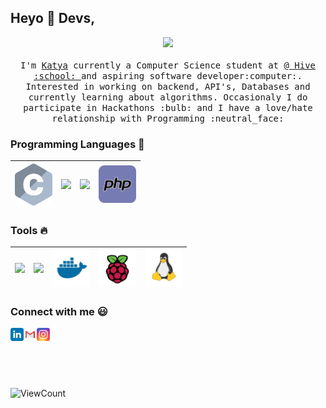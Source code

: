 
## Heyo :wave: Devs, 

<p align="center">
  <img src="https://raw.githubusercontent.com/coderjojo/coderjojo/master/img/github.gif" width=100>
  <br><br>
  <samp>
    I'm <a href="https://www.facebook.com/ekaterina.prusakova.5">Katya</a> currently a Computer Science student at <a href="https://www.hive.fi/en/about-hive">@ Hive :school: </a> and aspiring software developer:computer:. Interested in working on backend, API's, Databases and currently learning about algorithms. Occasionaly I do participate in Hackathons :bulb: and I have a love/hate relationship with Programming :neutral_face:
  </samp>
</p>

### Programming Languages  :rocket:
|<img src="img/c.svg" width=60> | <img src="https://raw.githubusercontent.com/coderjojo/coderjojo/master/img/js.png" width=60> | <img src="https://raw.githubusercontent.com/coderjojo/coderjojo/master/img/python.svg" width=60> | <img src="img/php.svg" width=60> | 
|:---:|:---:|:---:|:---:|


### Tools :fire:
|<img src="https://raw.githubusercontent.com/coderjojo/coderjojo/master/img/vim.png" width=60> | <img src="https://raw.githubusercontent.com/coderjojo/coderjojo/master/img/github.svg" width=60> | <img src="img/docker.svg" width=60> | <img src="img/raspberry_pi.svg" width=60> | <img src="img/linux.svg" width=60> | 
|:---:|:---:|:---:|:---:|:---:|

### Connect with me :smiley:
<a href="https://www.linkedin.com/in/ekaterina-prusakova-b209b494/">
  <img align="left" alt="Katya Prusakova" width="21px" src="https://raw.githubusercontent.com/edent/SuperTinyIcons/099dc12b59179d07d534069bc8551718f786d91a/images/svg/linkedin.svg" />
</a>
<a href="katia.prusakova@gmail.com">
  <img align="left" alt="Katya Prusakova" width="21px" src="img/gmail.svg" />
</a>
<a href="https://www.instagram.com/pru.sakova/">
  <img align="left" alt="Katya Prusakova" width="21px" src="img/insta.svg" />
</a>


<br/><br/>

<br/><br/>



<!--  ![visitors](https://visitor-badge.glitch.me/badge?page_id=KatyaPrusakova/KatyaPrusakova) -->

![ViewCount](https://views.whatilearened.today/views/github/KatyaPrusakova/views.svg)

